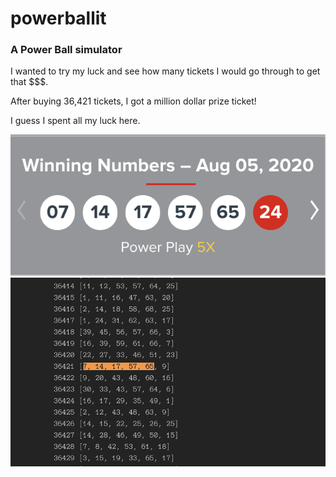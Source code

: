# powerballit

### A Power Ball simulator

I wanted to try my luck and see how many tickets I would go through to get that $$$.

After buying 36,421 tickets, I got a million dollar prize ticket!

I guess I spent all my luck here.

![actual powerball number](./imgs/aug_5_number.png)
![simulated powerball number](./imgs/simulated_number.png)

